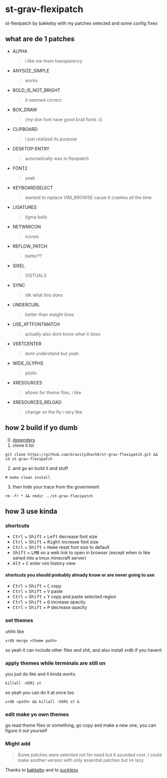 # st-grav-flexipatch

st-flexipatch by bakkeby with my patches selected and some config fixes

## what are de 1 patches

- ALPHA
  > i like me them transparency
- ANYSIZE_SIMPLE
  > works
- BOLD_IS_NOT_BRIGHT
  > it seemed correct
- BOX_DRAW
  > (my don font have good brail fonts :()
- CLIPBOARD
  > i just realized its purpose
- DESKTOP-ENTRY
  > automatically was in flexipatch
- FONT2
  > yeah
- KEYBOARDSELECT
  > wanted to replace VIM_BROWSE cause it crashes all the time
- LIGATURES
  > ligma balls
- NETWMICON
  > icones
- REFLOW_PATCH
  > better??
- SIXEL
  > VISTUALS
- SYNC
  > idk what this does
- UNDERCURL
  > better than staight lines
- USE_XFTFONTMATCH
  > actually also dont know what it does
- VERTCENTER
  > dont understand but yeah
- WIDE_GLYPHS
  > plutin
- XRESOURCES
  > allows for theme files, i like
- XRESOURCES_RELOAD
  > change on the fly i very like

## how 2 build if yo dumb

0. [dependers](https://github.com/siduck/st#dependencies)
1. clone it lol

```
git clone https://github.com/GravityShark0/st-grav-flexipatch.git && cd st-grav-flexipatch
```

2. and go an build it and stuff

```
# make clean install
```

3. then hide your trace from the government

```
rm -fr * && rmdir ../st-grav-flexipatch
```

## how 3 use kinda

### shortcuts

- <kbd>Ctrl</kbd> + <kbd>Shift</kbd> + <kbd>Left</kbd> decrease font size
- <kbd>Ctrl</kbd> + <kbd>Shift</kbd> + <kbd>Right</kbd> increase font size
- <kbd>Ctrl</kbd> + <kbd>Shift</kbd> + <kbd>Home</kbd> reset font size to default
- <kbd>Shift</kbd> + <kbd>LMB</kbd> on a web link to open in browser (except when in like sshed into a tmux minecraft server)
- <kbd>Alt</kbd> + <kbd>C</kbd> enter vim history view

#### shortcuts you should probably already know or are never going to use

- <kbd>Ctrl</kbd> + <kbd>Shift</kbd> + <kbd>C</kbd> copy
- <kbd>Ctrl</kbd> + <kbd>Shift</kbd> + <kbd>V</kbd> paste
- <kbd>Ctrl</kbd> + <kbd>Shift</kbd> + <kbd>Y</kbd> copy and paste selected region
- <kbd>Ctrl</kbd> + <kbd>Shift</kbd> + <kbd>O</kbd> increase opacity
- <kbd>Ctrl</kbd> + <kbd>Shift</kbd> + <kbd>P</kbd> decrease opacity

### set themes

uhhh like

```
xrdb merge <theme path>
```

so yeah it can include other files and shit, and also install xrdb if you havent

### apply themes while terminals are still on

you just do like and it kinda works

```
killall -USR1 st
```

so yeah you can do it at once too

```
xrdb <path> && killall -USR1 st &
```

### edit make yo own themes

go read theme files or something, go copy and make a new one, you can figure it out yourself

### Might add

> Some patches were selected not for need but it sounded cool. I could make another version with only essential patches but im lazy

Thanks to [bakkeby](https://github.com/bakkeby/st-flexipatch) and to [suckless](https://st.suckless.org/)
